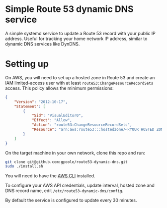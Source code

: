 # Simple Route 53 dynamic DNS service

A simple systemd service to update a Route 53 record with your public IP address.
Useful for tracking your home network IP address,
similar to dynamic DNS services like DynDNS.

# Setting up

On AWS,
you will need to set up a hosted zone in Route 53 and create an IAM limited-access user with at least `route53:ChangeResourceRecordSets` access.
This policy allows the minimum permissions:

```json
{
    "Version": "2012-10-17",
    "Statement": [
        {
            "Sid": "VisualEditor0",
            "Effect": "Allow",
            "Action": "route53:ChangeResourceRecordSets",
            "Resource": "arn:aws:route53:::hostedzone/<<YOUR HOSTED ZONE ID HERE>>"
        }
    ]
}
```

On the target machine in your own network,
clone this repo and run:

```sh
git clone git@github.com:gpoole/route53-dynamic-dns.git
sudo ./install.sh
```

You will need to have the [AWS CLI](https://aws.amazon.com/cli/) installed.

To configure your AWS API credentials,
update interval,
hosted zone and DNS record name,
edit `/etc/route53-dynamic-dns/config`.

By default the service is configured to update every 30 minutes.